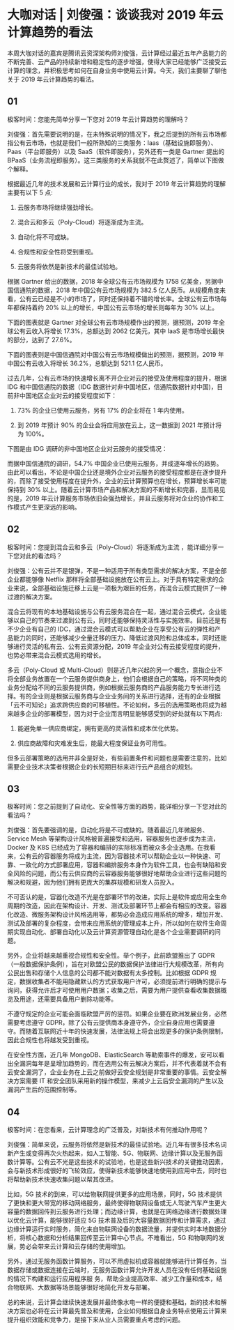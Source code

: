 # 大咖对话 | 刘俊强：谈谈我对 2019 年云计算趋势的看法

本周大咖对话的嘉宾是腾讯云资深架构师刘俊强，云计算经过最近五年产品能力的不断完善、云产品的持续新增和稳定性的逐步增强，使得大家已经能够广泛接受云计算的理念，并积极思考如何在自身业务中使用云计算。今天，我们主要聊了聊他关于 2019 年云计算趋势的看法。

## 01

极客时间：您能先简单分享一下您对 2019 年云计算趋势的理解吗？

刘俊强：首先需要说明的是，在未特殊说明的情况下，我之后提到的所有云市场都指公有云市场，也就是我们一般所熟知的三类服务：laas（基础设施即服务）、Paas（平台即服务）以及 SaaS（软件即服务），另外还有一类是 Gartner 提出的 BPaaS（业务流程即服务）。这三类服务的关系我就不在此赘述了，简单以下图做个解释。

根据最近几年的技术发展和云计算行业的成⻓，我对于 2019 年云计算趋势的理解主要有以下 5 点:

1. 云服务市场将继续强劲增⻓。

2. 混合云和多云（Poly-Cloud）将逐渐成为主流。

3. 自动化将不可或缺。

4. 合规性和安全性将受到重视。

5. 云服务将依然是新技术的最佳试验地。

根据 Gartner 给出的数据，2018 年全球公有云市场规模为 1758 亿美金，另据中国信通院的数据，2018 年中国公有云市场规模为 382.5 亿人⺠币。从规模⻆度来看，公有云已经是不小的市场了，同时还保持着不错的增⻓率。全球公有云市场每年都保持着约 20% 以上的增⻓，中国公有云市场的增⻓则每年为 30% 以上。

下面的图表就是 Gartner 对全球公有云市场规模作出的预测，据预测，2019 年全球公有云收入将增⻓ 17.3%，总额达到 2062 亿美元，其中 IaaS 是市场增⻓最快的部分，达到了 27.6%。

下面的图表则是中国信通院对中国公有云市场规模做出的预测，据预测，2019 年中国公有云收入将增⻓ 36.2%，总额达到 521.1 亿人⺠币。

过去几年，公有云市场的快速增⻓离不开企业对云的接受及使用程度的提升，根据 IDG 和中国信通院的数据（IDG 数据针对非中国地区，信通院数据针对中国)，目前非中国地区企业对云的接受程度如下：

1. 73% 的企业已使用云服务，另有 17% 的企业将在 1 年内使用。

2. 到 2019 年预计 90% 的企业会将应用放在云上，这一数据到 2021 年预计将为 100%。

下图是由 IDG 调研的非中国地区企业对云服务的接受情况：

而据中国信通院的调研，54.7% 中国企业已使用云服务，并成逐年增⻓的趋势。由此可以看出，不论是中国企业还是境外企业对云服务的接受程度都是在逐步提升的，而除了接受使用程度在提升外，企业的云计算预算也在增⻓，预算增⻓率可能保持到 30% 以上。随着云计算市场产品和解决方案的不断增⻓和完善，显而易⻅的是，2019 年云计算服务市场依旧会强劲增⻓，并且云服务将对企业的协作和工作模式产生更深远的影响。

## 02

极客时间：您提到混合云和多云（Poly-Cloud）将逐渐成为主流 ，能详细分享一下您对此的看法吗？

刘俊强：公有云并不是银弹，不是一种适用于所有类型需求的解决方案，不是全部企业都能够像 Netflix 那样将全部基础设施放在公有云上。对于具有特定需求的企业来说，全部基础设施迁移上云是一项极为艰巨的任务，而混合云模式提供了一种过渡的解决方案。

混合云将现有的本地基础设施与公有云服务混合在一起，通过混合云模式，企业能够以自己的节奏来过渡到公有云，同时还能够保持灵活性与实施效率。目前还是有不少企业有自己的 IDC，通过混合云模式可以帮助企业在享受公有云的弹性和产品能力的同时，还能够减少全量迁移的压力、降低过渡⻛险和总体成本，同时还能够进行灵活的私有云、公有云资源分配，2019 年企业对公有云接受程度的提升，也势必带来混合云模式选用的增⻓。

多云（Poly-Cloud 或 Multi-Cloud）则是近几年兴起的另一个概念，意指企业不将全部业务放置在一个云服务提供商身上，他们会根据自己的策略，将不同种类的业务分配给不同的云服务提供商，例如根据云服务商的产品服务能力专⻓进行选择。有的企业则是根据云服务商与企业业务间的关系进行选择，还有的企业根据「云不可知论」追求跨供应商的可移植性。不论如何，多云的选用策略也将成为越来越多企业的部署模型，因为对于企业而言明显能够感受到的好处就有以下两点:

1. 能避免单一供应商绑定，拥有更高的灵活性和成本优化优势。

2. 供应商故障和灾难发生后，能最大程度保证业务可用性。

但多云部署策略的选用并非全是好处，有些前置条件和问题也是需要注意的，比如需要企业技术决策者根据企业的长短期目标来进行云产品组合的规划。

## 03

极客时间：您之前提到了自动化、安全性等方面的趋势，能详细分享一下您对此的看法吗？

刘俊强：首先要强调的是，自动化将是不可或缺的。随着最近几年微服务、Service Mesh 等架构设计⻛格被普遍接受和选用，容器服务也逐步成为主流，Docker 及 K8S 已经成为了容器和编排的实际标准而被众多企业选用。在我看来，公有云的容器服务将成为主流，因为容器技术可以帮助企业以一种快速、可靠、一致化的方式部署应用，容器和编排服务本身作为软件工具，也会有缺陷和安全⻛险的问题，而公有云供应商的云容器服务能够很好地帮助企业进行这些问题的解决和规避，因为他们拥有更庞大的集群规模和研发人员投入。

不可否认的是，容器化改造不光是在部署环节的改进，实际上是软件或应用全生命周期的改造，因此在架构设计、开发、测试及部署环节上都会有相应的改变。容器化改造、微服务架构设计⻛格选用等，都势必会造成应用系统的增多，增加开发、测试及部署的复杂程度，会带来应用系统的管理成本上升，所以如何在软件生命周期实现自动化、部署自动化以及云计算资源管理自动化是各个企业需要调研的问题。

另外，企业将越来越重视合规性和安全性。举个例子，此前欧盟推出了 GDPR（一般数据保护条例），旨在对欧盟公⺠的数据保护法律进行大规模改革，所有向公⺠出售和存储个人信息的公司都不能对数据有太多控制。比如根据 GDPR 规定，数据收集者不能用隐藏默认的方式获取用户许可，必须提前进行明确的提示与询问，获得允许后才可使用用户数据；收集之后，需要为用户提供查看收集数据概览及用途，还需要具备用户删除功能等。

不遵守规定的企业可能会面临欧盟严厉的惩罚。如果企业要在欧洲发展业务，必然需要考虑遵守 GDPR，除了公有云提供商本身遵守外，企业自身应用也需要遵守。而随着互联网近十年的快速发展，法律法规上将会出现更多的保护条例限制，因此合规性也将越发受到重视。

在安全性方面，近几年 MongoDB、ElasticSearch 等勒索事件的爆发，安可以看出全漏洞每年是呈增加趋势的，而在选用公有云解决方案后，并不代表着就不会有云安全漏洞了，企业业务在上云之前做好云安全规划是非常重要的事情。云安全解决方案需要 IT 和安全团队采用新的操作模型，来减少上云后安全漏洞的产生以及漏洞产生后的范围控制等。

## 04

极客时间：在您看来，云计算理念的广泛普及，对新技术有何推动作用呢？

刘俊强：简单来说，云服务将依然是新技术的最佳试验地。近几年有很多技术名词新产生或变得再次火热起来，如人工智能、5G、物联网、边缘计算以及无服务函数计算等。公有云不光是这些技术的试验地，也是这些新兴技术的关键推动因素，会与新技术形成很好的⻜轮效应，使得新技术能够快速地使用到应用中去，同时也将帮助新技术快速收集问题以帮其改进。

比如，5G 技术的到来，可以给物联网提供更多的应用场景，同时，5G 技术提供了更快和更大带宽的移动网络服务，最终使得物联网设备或无人驾驶汽⻋产生更大容量的数据回传到云服务进行处理；而边缘计算，也就是在网络边缘进行数据处理以优化云计算，能够很好适应 5G 技术普及后的大容量数据回传和计算需求，通过边缘计算运行实时服务，简化来自物联网设备的数据流量，并提供实时本地数据分析，将核心数据和分析结果回传至云计算中心节点。不难看出，5G 和物联网的发展，势必会带来云计算和云存储的使用增加。

另外，通过无服务函数计算服务，可以不用虚拟机或容器就能够进行计算任务，当数据存储或数据连接在云端时，无服务函数计算允许开发人员在没有任何基础设施的情况下构建和运行应用程序服 务，帮助企业提高效率、减少工作量和成本，结合物联网、大数据等场景能够很好地简化开发与部署。

总的来说，云计算会继续快速发展并最终像水电一样的便捷和基础，新的技术和解决方案也必将在云计算最先普及和使用，企业如何根据自身业务特点使用云计算来提升组织效能和竞争力，是接下来从业人员需要重点考虑的问题。

